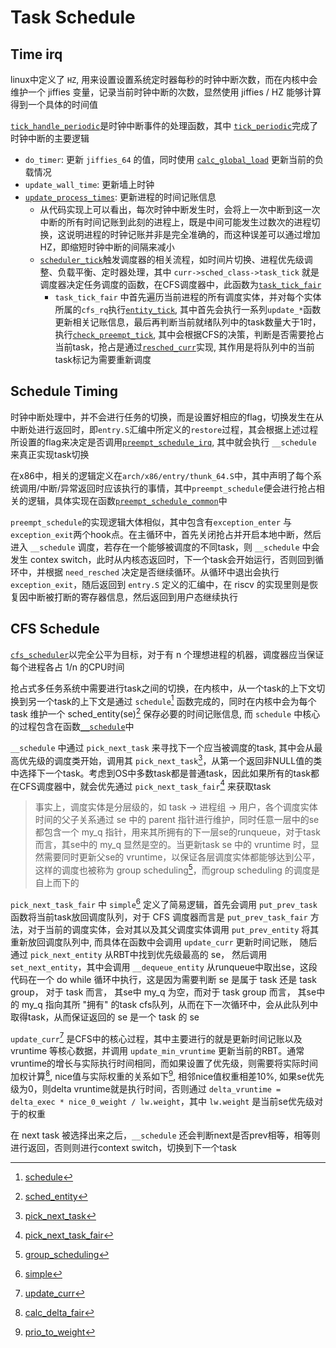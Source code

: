 # Task Schedule

## Time irq

linux中定义了 `HZ`, 用来设置设置系统定时器每秒的时钟中断次数，而在内核中会维护一个 jiffies 变量，记录当前时钟中断的次数，显然使用 jiffies / HZ 能够计算得到一个具体的时间值

[`tick_handle_periodic`](https://elixir.bootlin.com/linux/v6.4.13/source/kernel/time/tick-common.c#L107)是时钟中断事件的处理函数，其中 [`tick_periodic`](https://elixir.bootlin.com/linux/v6.4.13/source/kernel/time/tick-common.c#L85)完成了时钟中断的主要逻辑
- `do_timer`: 更新 `jiffies_64` 的值，同时使用 [`calc_global_load`](https://elixir.bootlin.com/linux/v6.4.13/source/kernel/sched/loadavg.c#L349) 更新当前的负载情况
- `update_wall_time`: 更新墙上时钟
- [`update_process_times`](https://elixir.bootlin.com/linux/v6.4.13/source/kernel/time/timer.c#L2064): 更新进程的时间记账信息
  - 从代码实现上可以看出，每次时钟中断发生时，会将上一次中断到这一次中断的所有时间记账到此刻的进程上，既是中间可能发生过数次的进程切换，这说明进程的时钟记账并非是完全准确的，而这种误差可以通过增加HZ，即缩短时钟中断的间隔来减小
  - [`scheduler_tick`](https://elixir.bootlin.com/linux/v6.4.13/source/kernel/sched/core.c#L5640)触发调度器的相关流程，如时间片切换、进程优先级调整、负载平衡、定时器处理，其中 `curr->sched_class->task_tick` 就是调度器决定任务调度的函数，在CFS调度器中，此函数为[`task_tick_fair`](https://elixir.bootlin.com/linux/v6.4.13/source/kernel/sched/fair.c#L12141)
    - `task_tick_fair` 中首先遍历当前进程的所有调度实体，并对每个实体所属的`cfs_rq`执行[`entity_tick`](https://elixir.bootlin.com/linux/v6.4.13/source/kernel/sched/fair.c#L5159), 其中首先会执行一系列`update_*`函数更新相关记账信息，最后再判断当前就绪队列中的task数量大于1时，执行[`check_preempt_tick`](https://elixir.bootlin.com/linux/v6.4.13/source/kernel/sched/fair.c#L4993), 其中会根据CFS的决策，判断是否需要抢占当前task，抢占是通过[`resched_curr`](https://elixir.bootlin.com/linux/v6.4.13/source/kernel/sched/core.c#L1041)实现, 其作用是将队列中的当前task标记为需要重新调度

## Schedule Timing

时钟中断处理中，并不会进行任务的切换，而是设置好相应的flag，切换发生在从中断处进行返回时，即`entry.S`汇编中所定义的`restore`过程，其会根据上述过程所设置的flag来决定是否调用[`preempt_schedule_irq`](https://elixir.bootlin.com/linux/v6.4.13/source/kernel/sched/core.c#L6969), 其中就会执行 `__schedule` 来真正实现task切换

在x86中，相关的逻辑定义在`arch/x86/entry/thunk_64.S`中，其中声明了每个系统调用/中断/异常返回时应该执行的事情，其中`preempt_schedule`便会进行抢占相关的逻辑，具体实现在函数[`preempt_schedule_common`](https://elixir.bootlin.com/linux/v6.4.13/source/kernel/sched/core.c#L6820)中

`preempt_schedule`的实现逻辑大体相似，其中包含有`exception_enter` 与`exception_exit`两个hook点。在主循环中，首先关闭抢占并开启本地中断，然后进入 `__schedule` 调度，若存在一个能够被调度的不同task，则 `__schedule` 中会发生 contex switch，此时从内核态返回时，下一个task会开始运行，否则回到循环中，并根据 `need_resched` 决定是否继续循环。从循环中退出会执行`exception_exit`，随后返回到 `entry.S` 定义的汇编中，在 riscv 的实现里则是恢复因中断被打断的寄存器信息，然后返回到用户态继续执行


## CFS Schedule

[`cfs_scheduler`](http://arthurchiao.art/blog/linux-cfs-design-and-implementation-zh/)以完全公平为目标，对于有 n 个理想进程的机器，调度器应当保证每个进程各占 1/n 的CPU时间

抢占式多任务系统中需要进行task之间的切换，在内核中，从一个task的上下文切换到另一个task的上下文是通过 `schedule`[^1] 函数完成的，同时在内核中会为每个 task 维护一个 sched_entity(se)[^2] 保存必要的时间记账信息, 而 `schedule` 中核心的过程包含在函数[`__schedule`](https://elixir.bootlin.com/linux/v6.4.13/source/kernel/sched/core.c#L6550)中

`__schedule` 中通过 `pick_next_task` 来寻找下一个应当被调度的task, 其中会从最高优先级的调度类开始，调用其 `pick_next_task`[^3]，从第一个返回非NULL值的类中选择下一个task。考虑到OS中多数task都是普通task，因此如果所有的task都在CFS调度器中，就会优先通过 `pick_next_task_fair`[^4] 来获取task

> 事实上，调度实体是分层级的，如 task -> 进程组 -> 用户，各个调度实体时间的父子关系通过 se 中的 parent 指针进行维护，同时任意一层中的se都包含一个 my_q 指针，用来其所拥有的下一层se的runqueue，对于task而言，其se中的 my_q 显然是空的。当更新task se 中的 vruntime 时，显然需要同时更新父se的 vruntime，以保证各层调度实体都能够达到公平，这样的调度也被称为 group scheduling[^9]，而group scheduling 的调度是自上而下的

`pick_next_task_fair` 中 `simple`[^5] 定义了简易逻辑，首先会调用 `put_prev_task` 函数将当前task放回调度队列，对于 CFS 调度器而言是 `put_prev_task_fair` 方法，对于当前的调度实体，会对其以及其父调度实体调用 `put_prev_entity` 将其重新放回调度队列中, 而具体在函数中会调用 `update_curr` 更新时间记账， 随后通过 `pick_next_entity` 从RBT中找到优先级最高的 se， 然后调用 `set_next_entity`，其中会调用 `__dequeue_entity` 从runqueue中取出se，这段代码在一个 do while 循环中执行，这是因为需要判断 se 是属于 task 还是 task group， 对于 task 而言， 其se中 my_q 为空，而对于 task group 而言， 其se中的 my_q 指向其所 "拥有" 的task cfs队列，从而在下一次循环中，会从此队列中取得task，从而保证返回的 se 是一个 task 的 se

`update_curr`[^6] 是CFS中的核心过程，其中主要进行的就是更新时间记账以及 vruntime 等核心数据，并调用 `update_min_vruntime` 更新当前的RBT。通常vruntime的增长与实际执行时间相同，而如果设置了优先级，则需要将实际时间加权计算[^7], nice值与实际权重的关系如下[^8], 相邻nice值权重相差10%, 如果se优先级为0，则delta vruntime就是执行时间，否则通过 `delta_vruntime = delta_exec * nice_0_weight / lw.weight`，其中 `lw.weight` 是当前se优先级对于的权重

在 next task 被选择出来之后，`__schedule` 还会判断next是否prev相等，相等则进行返回，否则则进行context switch，切换到下一个task

[^1]: [schedule](https://elixir.bootlin.com/linux/v6.4.13/source/kernel/sched/core.c#L6738)
[^2]: [sched_entity](https://elixir.bootlin.com/linux/v6.4.13/source/include/linux/sched.h#L549)
[^3]: [pick_next_task](https://elixir.bootlin.com/linux/v6.4.13/source/kernel/sched/core.c#L6035)
[^4]: [pick_next_task_fair](https://elixir.bootlin.com/linux/v6.4.13/source/kernel/sched/fair.c#L8004)
[^5]: [simple](https://elixir.bootlin.com/linux/v6.4.13/source/kernel/sched/fair.c#L8093)
[^6]: [update_curr](https://elixir.bootlin.com/linux/v6.4.13/source/kernel/sched/fair.c#L897z)
[^7]: [calc_delta_fair](https://elixir.bootlin.com/linux/v6.4.13/source/kernel/sched/fair.c#L709)
[^8]: [prio_to_weight](https://elixir.bootlin.com/linux/v6.4.13/source/kernel/sched/core.c#L11459)
[^9]: [group_scheduling](https://lwn.net/Articles/240474/)
[^10]: [kernel_cfs_scheduler](https://docs.kernel.org/scheduler/sched-design-CFS.html)
